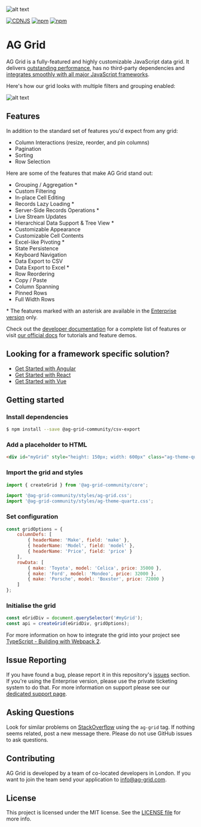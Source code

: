 ![alt text](./github-banner.png "AG Grid")

[![CDNJS](https://img.shields.io/cdnjs/v/ag-grid.svg)](https://cdnjs.com/libraries/ag-grid)
[![npm](https://img.shields.io/npm/dm/ag-grid-community.svg)](https://www.npmjs.com/package/ag-grid-community)
[![npm](https://img.shields.io/npm/dt/ag-grid-community.svg)](https://www.npmjs.com/package/ag-grid-community)

# AG Grid

AG Grid is a fully-featured and highly customizable JavaScript data grid.
It delivers [outstanding performance](https://www.ag-grid.com/example.php?utm_source=@ag-grid-community/csv-export-readme&utm_medium=repository&utm_campaign=github), has no third-party dependencies and [integrates smoothly with all major JavaScript frameworks](https://www.ag-grid.com/javascript-grid/getting-started/?utm_source=@ag-grid-community/csv-export-readme&utm_medium=repository&utm_campaign=github).

Here's how our grid looks with multiple filters and grouping enabled:

![alt text](./github-grid-demo.jpg "AG Grid demo")

## Features

In addition to the standard set of features you'd expect from any grid:

* Column Interactions (resize, reorder, and pin columns)
* Pagination
* Sorting
* Row Selection

Here are some of the features that make AG Grid stand out:

* Grouping / Aggregation *
* Custom Filtering
* In-place Cell Editing
* Records Lazy Loading *
* Server-Side Records Operations *
* Live Stream Updates
* Hierarchical Data Support & Tree View *
* Customizable Appearance
* Customizable Cell Contents
* Excel-like Pivoting *
* State Persistence
* Keyboard Navigation
* Data Export to CSV
* Data Export to Excel *
* Row Reordering
* Copy / Paste
* Column Spanning
* Pinned Rows
* Full Width Rows

\* The features marked with an asterisk are available in the [Enterprise version](https://www.ag-grid.com/license-pricing.php?utm_source=@ag-grid-community/csv-export-readme&utm_medium=repository&utm_campaign=github) only.

Check out the [developer documentation](https://www.ag-grid.com/documentation/?utm_source=@ag-grid-community/csv-export-readme&utm_medium=repository&utm_campaign=github) for a complete list of features or visit [our official docs](https://www.ag-grid.com/features-overview/?utm_source=@ag-grid-community/csv-export-readme&utm_medium=repository&utm_campaign=github) for tutorials and feature demos.

## Looking for a framework specific solution?

* [Get Started with Angular](https://www.ag-grid.com/angular-grid/getting-started/?utm_source=@ag-grid-community/csv-export-readme&utm_medium=repository&utm_campaign=github)
* [Get Started with React](https://www.ag-grid.com/react-grid/getting-started/?utm_source=@ag-grid-community/csv-export-readme&utm_medium=repository&utm_campaign=github)
* [Get Started with Vue](https://www.ag-grid.com/vue-grid/getting-started/?utm_source=@ag-grid-community/csv-export-readme&utm_medium=repository&utm_campaign=github)

## Getting started

### Install dependencies

```sh
$ npm install --save @ag-grid-community/csv-export
```

### Add a placeholder to HTML

```html
<div id="myGrid" style="height: 150px; width: 600px" class="ag-theme-quartz"></div>
```

### Import the grid and styles

```js
import { createGrid } from '@ag-grid-community/core';

import '@ag-grid-community/styles/ag-grid.css';
import '@ag-grid-community/styles/ag-theme-quartz.css';
```

### Set configuration

```js
const gridOptions = {
	columnDefs: [
		{ headerName: 'Make', field: 'make' },
		{ headerName: 'Model', field: 'model' },
		{ headerName: 'Price', field: 'price' }
	],
	rowData: [
		{ make: 'Toyota', model: 'Celica', price: 35000 },
		{ make: 'Ford', model: 'Mondeo', price: 32000 },
		{ make: 'Porsche', model: 'Boxster', price: 72000 }
	]
};
```

### Initialise the grid

```js
const eGridDiv = document.querySelector('#myGrid');
const api = createGrid(eGridDiv, gridOptions);
```

For more information on how to integrate the grid into your project see [TypeScript - Building with Webpack 2](https://www.ag-grid.com/javascript-grid/building-typescript/?utm_source=@ag-grid-community/csv-export-readme&utm_medium=repository&utm_campaign=github).

## Issue Reporting

If you have found a bug, please report it in this repository's [issues](https://github.com/ag-grid/ag-grid/issues) section. If you're using the Enterprise version, please use the private ticketing system to do that. For more information on support please see our [dedicated support page](https://www.ag-grid.com/support.php?utm_source=@ag-grid-community/csv-export-readme&utm_medium=repository&utm_campaign=github).

## Asking Questions

Look for similar problems on [StackOverflow](https://stackoverflow.com/questions/tagged/ag-grid) using the `ag-grid` tag. If nothing seems related, post a new message there. Please do not use GitHub issues to ask questions.

## Contributing

AG Grid is developed by a team of co-located developers in London. If you want to join the team send your application to info@ag-grid.com.

## License

This project is licensed under the MIT license. See the [LICENSE file](./LICENSE.txt) for more info.
